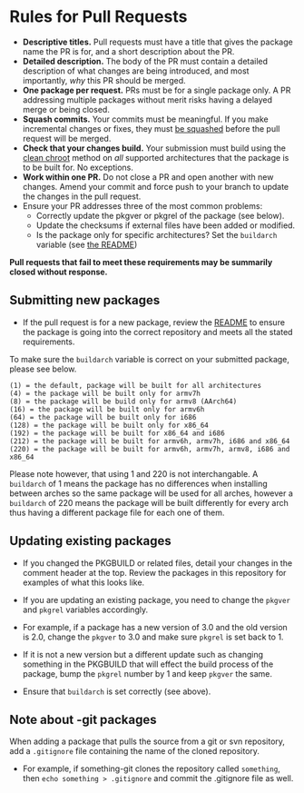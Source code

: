 # Rules for Pull Requests

* **Descriptive titles.** Pull requests must have a title that gives the package name the PR is for, and a short description about the PR.
* **Detailed description.** The body of the PR must contain a detailed description of what changes are being introduced, and most importantly, *why* this PR should be merged.
* **One package per request.** PRs must be for a single package only.  A PR addressing multiple packages without merit risks having a delayed merge or being closed.
* **Squash commits.** Your commits must be meaningful. If you make incremental changes or fixes, they must [be squashed](https://git-scm.com/book/en/v2/Git-Tools-Rewriting-History#Squashing-Commits) before the pull request will be merged.
* **Check that your changes build.** Your submission must build using the [clean chroot](https://archstrike.org/wiki/contributing/chroot) method on *all* supported architectures that the package is to be built for.  No exceptions.
* **Work within one PR.** Do not close a PR and open another with new changes.  Amend your commit and force push to your branch to update the changes in the pull request.
* Ensure your PR addresses three of the most common problems:
  * Correctly update the pkgver or pkgrel of the package (see below).
  * Update the checksums if external files have been added or modified.
  * Is the package only for specific architectures?  Set the `buildarch` variable (see [the README](https://github.com/ArchStrike/ArchStrike/blob/master/README.md))

**Pull requests that fail to meet these requirements may be summarily closed without response.**

## Submitting new packages
* If the pull request is for a new package, review the [README](https://github.com/ArchStrike/ArchStrike/blob/master/README.md) to ensure the package is going into the correct repository and meets all the stated requirements.

To make sure the `buildarch` variable is correct on your submitted package, please see below.

```
(1) = the default, package will be built for all architectures
(4) = the package will be built only for armv7h
(8) = the package will be build only for armv8 (AArch64)
(16) = the package will be built only for armv6h
(64) = the package will be built only for i686
(128) = the package will be built only for x86_64
(192) = the package will be built for x86_64 and i686
(212) = the package will be built for armv6h, armv7h, i686 and x86_64
(220) = the package will be built for armv6h, armv7h, armv8, i686 and x86_64
```

Please note however, that using 1 and 220 is not interchangable. A `buildarch` of 1 means the package has no differences when installing between arches so the same package will be used for all arches, however a `buildarch` of 220 means the package will be built differently for every arch thus having a different package file for each one of them.

## Updating existing packages
* If you changed the PKGBUILD or related files, detail your changes in the comment header at the top. Review the packages in this repository for examples of what this looks like.

* If you are updating an existing package, you need to change the `pkgver` and `pkgrel` variables accordingly.

* For example, if a package has a new version of 3.0 and the old version is 2.0, change the `pkgver` to 3.0 and make sure `pkgrel` is set back to 1.

* If it is not a new version but a different update such as changing something in the PKGBUILD that will effect the build process of the package, bump the `pkgrel` number by 1 and keep `pkgver` the same.

* Ensure that `buildarch` is set correctly (see above).

## Note about -git packages

When adding a package that pulls the source from a git or svn repository, add a `.gitignore` file containing the name of the cloned repository.

* For example, if something-git clones the repository called `something`, then `echo something > .gitignore` and commit the .gitignore file as well.


